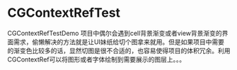 # CGContextRefTest
CGContextRefTestDemo
项目中偶尔会遇到cell背景渐变或者view背景渐变的界面需求，偷懒解决的方法就是让UI妹纸给切个图拿来就用。但是如果项目中需要的渐变色比较多的话，显然切图是很不合适的，也容易使得项目的体积冗余。利用CGContextRef可以将图形或者字体绘制到需要展示的图层上。。。
